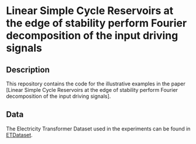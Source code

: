 # Linear Simple Cycle Reservoirs at the edge of stability perform Fourier decomposition of the input driving signals

## Description
This repository contains the code for the illustrative examples in the paper [Linear Simple Cycle Reservoirs at the edge of stability perform Fourier decomposition of the input driving signals].


## Data
The Electricity Transformer Dataset used in the experiments can be found in [ETDataset](https://github.com/zhouhaoyi/ETDataset).
